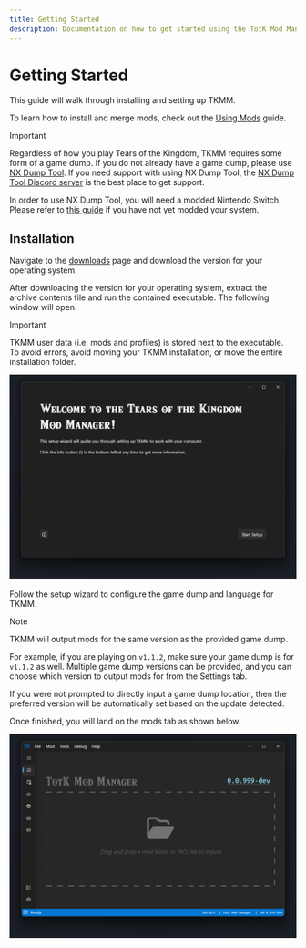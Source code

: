 ```yaml
---
title: Getting Started
description: Documentation on how to get started using the TotK Mod Manager.
---
```


# Getting Started

This guide will walk through installing and setting up TKMM.

To learn how to install and merge mods, check out the [Using Mods](./using-mods/) guide.

> [!IMPORTANT]
> Regardless of how you play Tears of the Kingdom, TKMM requires some form of a game dump.
> If you do not already have a game dump, please use [NX Dump Tool](https://github.com/DarkMatterCore/nxdumptool/releases).
> If you need support with using NX Dump Tool, the [NX Dump Tool Discord server](https://discord.gg/SCbbcQx) is the best place to get support.
>
> In order to use NX Dump Tool, you will need a modded Nintendo Switch. Please refer to [this guide](https://switch.hacks.guide) if you have not yet modded your system.

## Installation

Navigate to the [downloads](../downloads) page and download the version for your operating system.

After downloading the version for your operating system, extract the archive contents file and run the contained executable. The following window will open.

> [!IMPORTANT]
> TKMM user data (i.e. mods and profiles) is stored next to the executable.<br>
> To avoid errors, avoid moving your TKMM installation, or move the entire installation folder.

<p>
    <img width="650" src="./images/Setup_First.png" alt="TKMM Setup Starting Screen.">
</p>

Follow the setup wizard to configure the game dump and language for TKMM. 

> [!NOTE]
> TKMM will output mods for the same version as the provided game dump.
>
> For example, if you are playing on `v1.1.2`, make sure your game dump is for `v1.1.2` as well.
> Multiple game dump versions can be provided, and you can choose which version to output mods for from the Settings tab.
> 
> If you were not prompted to directly input a game dump location, then the preferred version will be automatically set based on the update detected.

Once finished, you will land on the mods tab as shown below.

<p>
    <img width="650" src="./images/TKMM_ModsEmpty.png" alt="The TKMM Mods tab with no mods currently installed.">
</p>